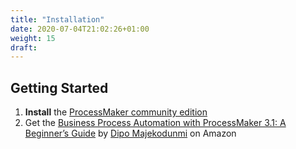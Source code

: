 ```yaml
---
title: "Installation"
date: 2020-07-04T21:02:26+01:00
weight: 15
draft: 
---
```



## Getting Started
 
1. **Install** the [ProcessMaker community edition](https://bitnami.com/stack/processmaker/installer) 
2. Get the [Business Process Automation with ProcessMaker 3.1: A Beginner’s Guide](https://www.amazon.com/dp/B077WBMRSL/ref=cm_sw_r_tw_dp_x_aYEaFbNK8ZRGS) by [Dipo Majekodunmi](https://medium.com/@dipomajek) on Amazon

